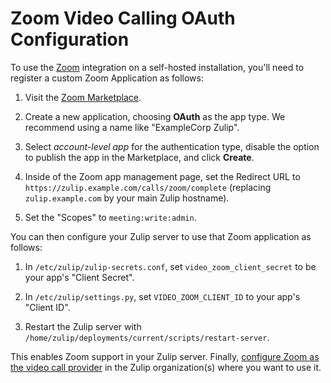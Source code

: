 # Zoom Video Calling OAuth Configuration

To use the [Zoom](https://zoom.us) integration on a self-hosted
installation, you'll need to register a custom Zoom Application as
follows:

1. Visit the [Zoom Marketplace](https://marketplace.zoom.us/develop/create).

1. Create a new application, choosing **OAuth** as the app type.
We recommend using a name like "ExampleCorp Zulip".

1. Select *account-level app* for the authentication type, disable
the option to publish the app in the Marketplace, and click **Create**.

1. Inside of the Zoom app management page, set the Redirect URL to
`https://zulip.example.com/calls/zoom/complete` (replacing
`zulip.example.com` by your main Zulip hostname).

1. Set the "Scopes" to `meeting:write:admin`.

You can then configure your Zulip server to use that Zoom application
as follows:

1. In `/etc/zulip/zulip-secrets.conf`, set `video_zoom_client_secret`
to be your app's "Client Secret".

1. In `/etc/zulip/settings.py`, set `VIDEO_ZOOM_CLIENT_ID` to your
   app's "Client ID".

1. Restart the Zulip server with
   `/home/zulip/deployments/current/scripts/restart-server`.

This enables Zoom support in your Zulip server.  Finally, [configure
Zoom as the video call
provider](https://zulip.com/help/start-a-call) in the Zulip
organization(s) where you want to use it.
